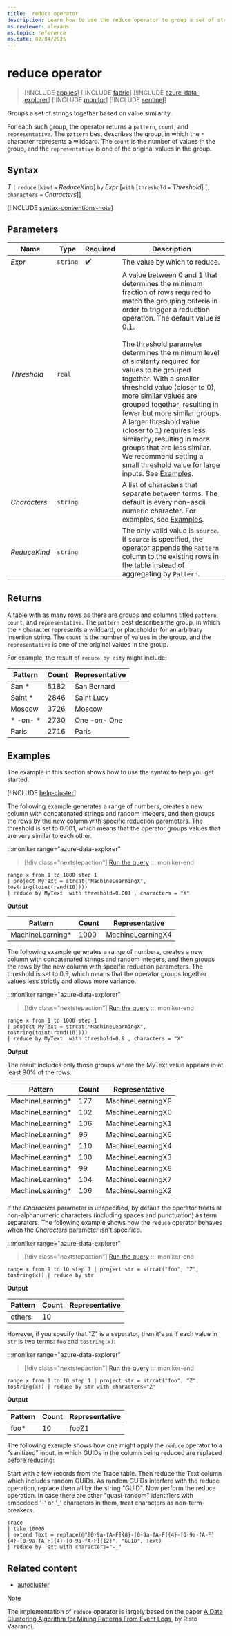 ```yaml
---
title:  reduce operator
description: Learn how to use the reduce operator to group a set of strings together based on value similarity.
ms.reviewer: alexans
ms.topic: reference
ms.date: 02/04/2025
---
```

# reduce operator

> [!INCLUDE [applies](../includes/applies-to-version/applies.md)] [!INCLUDE [fabric](../includes/applies-to-version/fabric.md)] [!INCLUDE [azure-data-explorer](../includes/applies-to-version/azure-data-explorer.md)] [!INCLUDE [monitor](../includes/applies-to-version/monitor.md)] [!INCLUDE [sentinel](../includes/applies-to-version/sentinel.md)]

Groups a set of strings together based on value similarity.

For each such group, the operator returns a `pattern`, `count`, and `representative`. The `pattern` best describes the group, in which the `*` character represents a wildcard. The `count` is the number of values in the group, and the `representative` is one of the original values in the group.

## Syntax

*T* `|` `reduce` [`kind` `=` *ReduceKind*] `by` *Expr* [`with` [`threshold` `=` *Threshold*] [`,` `characters` `=` *Characters*]]

[!INCLUDE [syntax-conventions-note](../includes/syntax-conventions-note.md)]

## Parameters

| Name | Type | Required | Description |
|--|--|--|--|
| *Expr* | `string` |  :heavy_check_mark: | The value by which to reduce.|
| *Threshold* | `real` | | A value between 0 and 1 that determines the minimum fraction of rows required to match the grouping criteria in order to trigger a reduction operation. The default value is 0.1.<br/><br/> The threshold parameter determines the minimum level of similarity required for values to be grouped together. With a smaller threshold value (closer to 0), more similar values are grouped together, resulting in fewer but more similar groups. A larger threshold value (closer to 1) requires less similarity, resulting in more groups that are less similar. We recommend setting a small threshold value for large inputs. See [Examples](#examples).|
| *Characters* | `string` | | A list of characters that separate between terms. The default is every non-ascii numeric character. For examples, see [Examples](#examples).|
| *ReduceKind* | `string` | | The only valid value is `source`. If `source` is specified, the operator appends the `Pattern` column to the existing rows in the table instead of aggregating by `Pattern`.|

## Returns

A table with as many rows as there are groups and columns titled `pattern`, `count`, and `representative`. The `pattern` best describes the group, in which the `*` character represents a wildcard, or placeholder for an arbitrary insertion string. The `count` is the number of values in the group, and the `representative` is one of the original values in the group.

For example, the result of `reduce by city` might include:

|Pattern     |Count |Representative|
|------------|------|--------------|
| San *      | 5182 |San Bernard   |
| Saint *    | 2846 |Saint Lucy    |
| Moscow     | 3726 |Moscow        |
| \* -on- \* | 2730 |One -on- One  |
| Paris      | 2716 |Paris         |

## Examples

The example in this section shows how to use the syntax to help you get started.

[!INCLUDE [help-cluster](../includes/help-cluster-note.md)]

The following example generates a range of numbers, creates a new column with concatenated strings and random integers, and then groups the rows by the new column with specific reduction parameters.
The threshold is set to 0.001, which means that the operator groups values that are very similar to each other.

:::moniker range="azure-data-explorer"
> [!div class="nextstepaction"]
> <a href="https://dataexplorer.azure.com/clusters/help/databases/Samples?query=H4sIAAAAAAAAAzWNMQ7CMBAEe16xcmWkCNkPyA9IR5H2cI7YCOzochGJxOO5hq1WGu2sUJ0ZOx7S3ojQhhhCwKq8IJ6+WKQ9OSmG48a7ojciidS7gVIula9MUkudR9fZ2KB1r61U9UJ18jGcLSYSnrbEuB9/FT5FMzQLr7m9pj5cQojokDIJJWVZ7c2N7gefKNUWogAAAA==" target="_blank">Run the query</a>
::: moniker-end

```kusto
range x from 1 to 1000 step 1
| project MyText = strcat("MachineLearningX", tostring(toint(rand(10))))
| reduce by MyText  with threshold=0.001 , characters = "X" 
```

**Output**

|Pattern         |Count|Representative   |
|----------------|-----|-----------------|
|MachineLearning*|1000 |MachineLearningX4|

The following example generates a range of numbers, creates a new column with concatenated strings and random integers, and then groups the rows by the new column with specific reduction parameters.
The threshold is set to 0.9, which means that the operator groups together values less strictly and allows more variance.

:::moniker range="azure-data-explorer"
> [!div class="nextstepaction"]
> <a href="https://dataexplorer.azure.com/clusters/help/databases/SampleIoTData?query=H4sIAAAAAAAAAzWNMQ7CMBAEe16xcmWkCNklRX5AOoq0h3PERmBHl0MkEo/nGrZaabSzQnVmbLhLeyFCG2IIAavygnj4YpH24KQY9itvit6IJFLvBkq5VL4wSS11Hl1nY4PWvbZS1QvVycdwtJhIeHonxm3/q/ApmqFZeM3tOfXhdEaHlEkoKctqX250Px4hVlGgAAAA" target="_blank">Run the query</a>
::: moniker-end

```kusto
range x from 1 to 1000 step 1
| project MyText = strcat("MachineLearningX", tostring(toint(rand(10))))
| reduce by MyText  with threshold=0.9 , characters = "X" 
```

**Output**

The result includes only those groups where the MyText value appears in at least 90% of the rows.

| Pattern | Count | Representative |
|--|--|--|
| MachineLearning* | 177 | MachineLearningX9 |
| MachineLearning* | 102 | MachineLearningX0 |
| MachineLearning* | 106 | MachineLearningX1 |
| MachineLearning* | 96 | MachineLearningX6 |
| MachineLearning* | 110 | MachineLearningX4 |
| MachineLearning* | 100 | MachineLearningX3 |
| MachineLearning* | 99 | MachineLearningX8 |
| MachineLearning* | 104 | MachineLearningX7 |
| MachineLearning* | 106 | MachineLearningX2 |

If the *Characters* parameter is unspecified, by default the operator treats all non-alphanumeric characters (including spaces and punctuation) as term separators.
The following example shows how the `reduce` operator behaves when the *Characters* parameter isn't specified.

:::moniker range="azure-data-explorer"
> [!div class="nextstepaction"]
> <a href="https://dataexplorer.azure.com/clusters/help/databases/Samples?query=H4sIAAAAAAAAAxWKQQqAMAwEv7L0VMGDfYAf8VZrKgo2JUao4ONNLwMzjMSyExqy8IUAZYQJt1I1+VCFT0pqQTB3pqjeZWY3wi0GZYtH2X0bBvuFticR1re/P7YelSlbAAAA" target="_blank">Run the query</a>
::: moniker-end

```kusto
range x from 1 to 10 step 1 | project str = strcat("foo", "Z", tostring(x)) | reduce by str
```

**Output**

| Pattern | Count | Representative |
|--|--|--|
| others | 10 |  |

However, if you specify that "Z" is a separator, then it's as if each value in `str` is two terms: `foo` and `tostring(x)`:

:::moniker range="azure-data-explorer"
> [!div class="nextstepaction"]
> <a href="https://dataexplorer.azure.com/clusters/help/databases/Samples?query=H4sIAAAAAAAAAx2LSQqAQAwEv9LMyQEP+gA/4m2McQMnEiMq+Hijl4IuujTlkXFhUFlRwwR1hd148/FgU1mYzIWi+UjJijCIhBKhdZi4nPNYXDH6X7k/iNHdf3HONoGmpImMdW+8eAEwpEQbbwAAAA==" target="_blank">Run the query</a>
::: moniker-end

```kusto
range x from 1 to 10 step 1 | project str = strcat("foo", "Z", tostring(x)) | reduce by str with characters="Z"
```

**Output**

|Pattern|Count|Representative|
|--|--|--|
|foo*|10|fooZ1|

The following example shows how one might apply the `reduce` operator to a "sanitized"
input, in which GUIDs in the column being reduced are replaced before reducing:

Start with a few records from the Trace table.
Then reduce the Text column which includes random GUIDs.
As random GUIDs interfere with the reduce operation, replace them all by the string "GUID".
Now perform the reduce operation. In case there are other "quasi-random" identifiers with embedded '-' or '_' characters in them, treat  characters as non-term-breakers.

```kusto
Trace
| take 10000
| extend Text = replace(@"[0-9a-fA-F]{8}-[0-9a-fA-F]{4}-[0-9a-fA-F]{4}-[0-9a-fA-F]{4}-[0-9a-fA-F]{12}", "GUID", Text)
| reduce by Text with characters="-_"
```

## Related content

* [autocluster](autocluster-plugin.md)

> [!NOTE]
> The implementation of `reduce` operator is largely based on the paper [A Data Clustering Algorithm for Mining Patterns From Event Logs](https://ristov.github.io/publications/slct-ipom03-web.pdf), by Risto Vaarandi.
